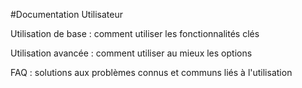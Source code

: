 #Documentation Utilisateur

Utilisation de base : comment utiliser les fonctionnalités clés

Utilisation avancée : comment utiliser au mieux les options

FAQ : solutions aux problèmes connus et communs liés à l'utilisation